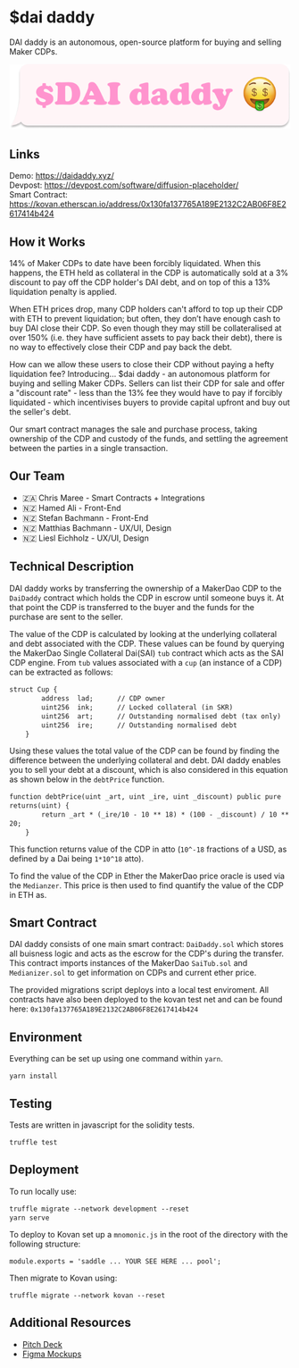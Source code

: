 # $dai daddy
DAI daddy is an autonomous, open-source platform for buying and selling Maker CDPs.

![Logo](https://github.com/sbcodes/daidaddy/blob/master/dai%20daddy%20logo.png)

## Links
Demo: https://daidaddy.xyz/  
Devpost: https://devpost.com/software/diffusion-placeholder/  
Smart Contract: https://kovan.etherscan.io/address/0x130fa137765A189E2132C2AB06F8E2617414b424

## How it Works
14% of Maker CDPs to date have been forcibly liquidated. When this happens, the ETH held as collateral in the CDP is automatically sold at a 3% discount to pay off the CDP holder's DAI debt, and on top of this a 13% liquidation penalty is applied.

When ETH prices drop, many CDP holders can't afford to top up their CDP with ETH to prevent liquidation; but often, they don’t have enough cash to buy DAI close their CDP. So even though they may still be collateralised at over 150% (i.e. they have sufficient assets to pay back their debt), there is no way to effectively close their CDP and pay back the debt.

How can we allow these users to close their CDP without paying a hefty liquidation fee? Introducing... $dai daddy - an autonomous platform for buying and selling Maker CDPs. Sellers can list their CDP for sale and offer a "discount rate" - less than the 13% fee they would have to pay if forcibly liquidated - which incentivises buyers to provide capital upfront and buy out the seller's debt.

Our smart contract manages the sale and purchase process, taking ownership of the CDP and custody of the funds, and settling the agreement between the parties in a single transaction.

## Our Team
- 🇿🇦 Chris Maree - Smart Contracts + Integrations
- 🇳🇿 Hamed Ali - Front-End
- 🇳🇿 Stefan Bachmann - Front-End
- 🇳🇿 Matthias Bachmann - UX/UI, Design
- 🇳🇿 Liesl Eichholz - UX/UI, Design

## Technical Description
DAI daddy works by transferring the ownership of a MakerDao CDP to the `DaiDaddy` contract which holds the CDP in escrow until someone buys it. At that point the CDP is transferred to the buyer and the funds for the purchase are sent to the seller.

The value of the CDP is calculated by looking at the underlying collateral and debt associated with the CDP. These values can be found by querying the MakerDao Single Collateral Dai(SAI) `tub` contract which acts as the SAI CDP engine. From `tub` values associated with a `cup` (an instance of a CDP) can be extracted as follows:

```
struct Cup {
        address  lad;      // CDP owner
        uint256  ink;      // Locked collateral (in SKR)
        uint256  art;      // Outstanding normalised debt (tax only)
        uint256  ire;      // Outstanding normalised debt
    }
```

Using these values the total value of the CDP can be found by finding the difference between the underlying collateral and debt. DAI daddy enables you to sell your debt at a discount, which is also considered in this equation as shown below in the `debtPrice` function.

```
function debtPrice(uint _art, uint _ire, uint _discount) public pure returns(uint) {
        return _art * (_ire/10 - 10 ** 18) * (100 - _discount) / 10 ** 20;
    }
```

This function returns value of the CDP in atto (`10^-18` fractions of a USD, as defined by a Dai being `1*10^18` atto). 

To find the value of the CDP in Ether the MakerDao price oracle is used via the `Medianzer`. This price is then used to find quantify the value of the CDP in ETH as.

## Smart Contract
DAI daddy consists of one main smart contract: `DaiDaddy.sol` which stores all buisness logic and acts as the escrow for the CDP's during the transfer. This contract imports instances of the MakerDao `SaiTub.sol` and `Medianizer.sol` to get information on CDPs and current ether price.

The provided migrations script deploys into a local test enviroment. All contracts have also been deployed to the kovan test net and can be found here: `0x130fa137765A189E2132C2AB06F8E2617414b424`


## Environment
Everything can be set up using one command within `yarn`.
```
yarn install
```

## Testing
Tests are written in javascript for the solidity tests.
```
truffle test
```

## Deployment
To run locally use:
```
truffle migrate --network development --reset
yarn serve
```

To deploy to Kovan set up a `mnomonic.js` in the root of the directory with the following structure:
```
module.exports = 'saddle ... YOUR SEE HERE ... pool';
```

Then migrate to Kovan using:
```
truffle migrate --network kovan --reset
```

## Additional Resources
- [Pitch Deck](XXX)
- [Figma Mockups](https://www.figma.com/file/BpyPgFM3BROdmXn8J0COqn/dai-daddy-Diffusion?node-id=0%3A1)

